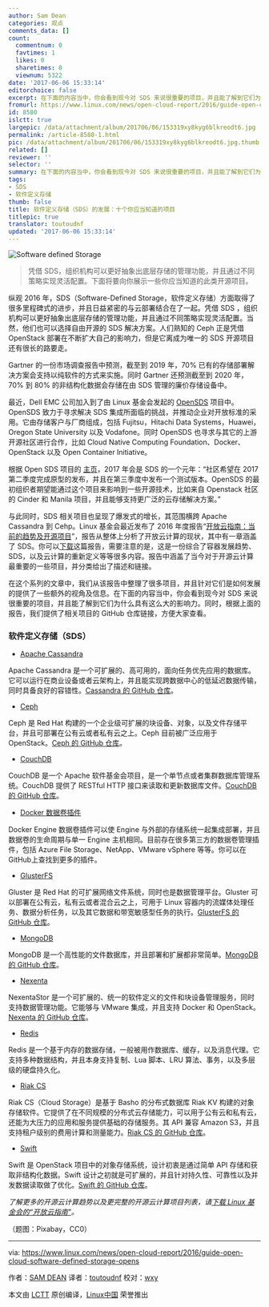 ```yaml
---
author: Sam Dean
categories: 观点
comments_data: []
count:
  commentnum: 0
  favtimes: 1
  likes: 0
  sharetimes: 0
  viewnum: 5322
date: '2017-06-06 15:33:14'
editorchoice: false
excerpt: 在下面的内容当中，你会看到现今对 SDS 来说很重要的项目，并且能了解到它们为什么具有这么大的影响力。
fromurl: https://www.linux.com/news/open-cloud-report/2016/guide-open-cloud-software-defined-storage-opens
id: 8580
islctt: true
largepic: /data/attachment/album/201706/06/153319xy8kyg6blkreodt6.jpg
permalink: /article-8580-1.html
pic: /data/attachment/album/201706/06/153319xy8kyg6blkreodt6.jpg.thumb.jpg
related: []
reviewer: ''
selector: ''
summary: 在下面的内容当中，你会看到现今对 SDS 来说很重要的项目，并且能了解到它们为什么具有这么大的影响力。
tags:
- SDS
- 软件定义存储
thumb: false
title: 软件定义存储（SDS）的发展：十个你应当知道的项目
titlepic: true
translator: toutoudnf
updated: '2017-06-06 15:33:14'
---
```


![Software defined Storage](/data/attachment/album/201706/06/153319xy8kyg6blkreodt6.jpg "Software Defined Storage")



> 
> 凭借 SDS，组织机构可以更好抽象出底层存储的管理功能，并且通过不同策略实现灵活配置。下面将要向你展示一些你应当知道的此类开源项目。
> 
> 
> 


纵观 2016 年，SDS（Software-Defined Storage，软件定义存储）方面取得了很多里程碑式的进步，并且日益紧密的与云部署结合在了一起。凭借 SDS ，组织机构可以更好抽象出底层存储的管理功能，并且通过不同策略实现灵活配置。当然，他们也可以选择自由开源的 SDS 解决方案。人们熟知的 Ceph 正是凭借 OpenStack 部署在不断扩大自己的影响力，但是它离成为唯一的 SDS 开源项目还有很长的路要走。


Gartner 的一份市场调查报告中预测，截至到 2019 年，70% 已有的存储部署解决方案会支持以纯软件的方式来实施。同时 Gartner 还预测截至到 2020 年，70% 到 80% 的非结构化数据会存储在由 SDS 管理的廉价存储设备中。


最近，Dell EMC 公司加入到了由 Linux 基金会发起的 [OpenSDS](http://ctt.marketwire.com/?release=11G125514-001&id=10559023&type=0&url=https%3A%2F%2Fwww.opensds.io%2F) 项目中。 OpenSDS 致力于寻求解决 SDS 集成所面临的挑战，并推动企业对开放标准的采用。它由存储客户与厂商组成，包括 Fujitsu，Hitachi Data Systems，Huawei，Oregon State University 以及 Vodafone。同时 OpenSDS 也寻求与其它的上游开源社区进行合作，比如 Cloud Native Computing Foundation、Docker、OpenStack 以及 Open Container Initiative。


根据 Open SDS 项目的 [主页](https://www.opensds.io/)，2017 年会是 SDS 的一个元年：“社区希望在 2017 第二季度完成原型的发布，并且在第三季度中发布一个测试版本。OpenSDS 的最初组织者期望能通过这个项目来影响到一些开源技术，比如来自 Openstack 社区的 Cinder 和 Manila 项目，并且能够支持更广泛的云存储解决方案。”


与此同时，SDS 相关项目也呈现了爆发式的增长，其范围横跨 Apache Cassandra 到 Cehp。Linux 基金会最近发布了 2016 年度报告“[开放云指南：当前的趋势及开源项目](http://ctt.marketwire.com/?release=11G120876-001&id=10172077&type=0&url=http%3A%2F%2Fgo.linuxfoundation.org%2Frd-open-cloud-report-2016-pr)”，报告从整体上分析了开放云计算的现状，其中有一章涵盖了 SDS。你可以[下载](http://go.linuxfoundation.org/l/6342/2016-10-31/3krbjr)这篇报告，需要注意的是，这是一份综合了容器发展趋势、SDS，以及云计算的重新定义等等很多内容。报告中涵盖了当今对于开源云计算最重要的一些项目，并分类给出了描述和链接。


在这个系列的文章中，我们从该报告中整理了很多项目，并且针对它们是如何发展的提供了一些额外的视角及信息。在下面的内容当中，你会看到现今对 SDS 来说很重要的项目，并且能了解到它们为什么具有这么大的影响力。同时，根据上面的报告，我们提供了相关项目的 GitHub 仓库链接，方便大家查看。


### 软件定义存储（SDS）


* [Apache Cassandra](http://cassandra.apache.org/)


Apache Cassandra 是一个可扩展的、高可用的，面向任务优先应用的数据库。它可以运行在商业设备或者云架构上，并且能实现跨数据中心的低延迟数据传输，同时具备良好的容错性。[Cassandra 的 GitHub 仓库](https://github.com/apache/cassandra)。
* [Ceph](http://ceph.com/)


Ceph 是 Red Hat 构建的一个企业级可扩展的块设备、对象，以及文件存储平台，并且可部署在公有云或者私有云之上。Ceph 目前被广泛应用于 OpenStack。[Ceph 的 GitHub 仓库](https://github.com/ceph/ceph)。
* [CouchDB](http://couchdb.apache.org/)


CouchDB 是一个 Apache 软件基金会项目，是一个单节点或者集群数据库管理系统。CouchDB 提供了 RESTful HTTP 接口来读取和更新数据库文件。[CouchDB 的 GitHub 仓库](https://github.com/apache/couchdb)。
* [Docker 数据卷插件](https://docs.docker.com/engine/extend/plugins_volume/)


Docker Engine 数据卷插件可以使 Engine 与外部的存储系统一起集成部署，并且数据卷的生命周期与单一 Engine 主机相同。目前存在很多第三方的数据卷管理插件，包括 Azure File Storage、NetApp、VMware vSphere 等等。你可以在 GitHub上查找到更多的插件。
* [GlusterFS](https://www.gluster.org/)


Gluster 是 Red Hat 的可扩展网络文件系统，同时也是数据管理平台。Gluster 可以部署在公有云，私有云或者混合云之上，可用于 Linux 容器内的流媒体处理任务、数据分析任务，以及其它数据和带宽敏感型任务的执行。[GlusterFS 的 GitHub 仓库](https://github.com/gluster/glusterfs)。
* [MongoDB](https://www.mongodb.com/)


MongoDB 是一个高性能的文件数据库，并且部署和扩展都非常简单。[MongoDB 的 GitHub 仓库](https://github.com/mongodb/mongo)。
* [Nexenta](https://nexenta.com/)


NexentaStor 是一个可扩展的、统一的软件定义的文件和块设备管理服务，同时支持数据管理功能。它能够与 VMware 集成，并且支持 Docker 和 OpenStack。[Nexenta 的 GitHub 仓库](https://github.com/Nexenta)。
* [Redis](http://redis.io/)


Redis 是一个基于内存的数据存储，一般被用作数据库、缓存，以及消息代理。它支持多种数据结构，并且本身支持复制、Lua 脚本、LRU 算法、事务，以及多层级的硬盘持久化。
* [Riak CS](http://docs.basho.com/riak/cs/2.1.1/)


Riak CS（Cloud Storage）是基于 Basho 的分布式数据库 Riak KV 构建的对象存储软件。它提供了在不同规模的分布式云存储能力，可以用于公有云和私有云，还能为大压力的应用和服务提供基础的存储服务。其 API 兼容 Amazon S3，并且支持租户级别的费用计算和测量能力。[Riak CS 的 GitHub 仓库](https://github.com/basho/riak_cs)。
* [Swift](https://wiki.openstack.org/wiki/Swift)


Swift 是 OpenStack 项目中的对象存储系统，设计初衷是通过简单 API 存储和获取非结构化数据。Swift 设计之初就是可扩展的，并且针对持久性、可靠性以及并发数据读取做了优化。[Swift 的 GitHub 仓库](https://github.com/openstack/swift)。


*了解更多的开源云计算趋势以及更完整的开源云计算项目列表，请[下载 Linux 基金会的“开放云指南”](http://bit.ly/2eHQOwy)。*


（题图：Pixabay，CC0）




---


via: <https://www.linux.com/news/open-cloud-report/2016/guide-open-cloud-software-defined-storage-opens>


作者：[SAM DEAN](https://www.linux.com/users/sam-dean) 译者：[toutoudnf](https://github.com/toutoudnf) 校对：[wxy](https://github.com/wxy)


本文由 [LCTT](https://github.com/LCTT/TranslateProject) 原创编译，[Linux中国](https://linux.cn/) 荣誉推出